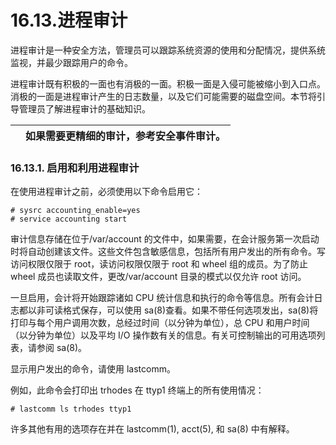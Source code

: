 # 16.13.进程审计

进程审计是一种安全方法，管理员可以跟踪系统资源的使用和分配情况，提供系统监视，并最少跟踪用户的命令。

进程审计既有积极的一面也有消极的一面。积极一面是入侵可能被缩小到入口点。消极的一面是进程审计产生的日志数量，以及它们可能需要的磁盘空间。本节将引导管理员了解进程审计的基础知识。

|  | 如果需要更精细的审计，参考安全事件审计。|
| -- | ------------------------------------------ |

### 16.13.1. 启用和利用进程审计

在使用进程审计之前，必须使用以下命令启用它：

```
# sysrc accounting_enable=yes
# service accounting start
```

审计信息存储在位于/var/account 的文件中，如果需要，在会计服务第一次启动时将自动创建该文件。这些文件包含敏感信息，包括所有用户发出的所有命令。写访问权限仅限于 root，读访问权限仅限于 root 和 wheel 组的成员。为了防止 wheel 成员也读取文件，更改/var/account 目录的模式以仅允许 root 访问。

一旦启用，会计将开始跟踪诸如 CPU 统计信息和执行的命令等信息。所有会计日志都以非可读格式保存，可以使用 sa(8)查看。如果不带任何选项发出，sa(8)将打印与每个用户调用次数，总经过时间（以分钟为单位），总 CPU 和用户时间（以分钟为单位）以及平均 I/O 操作数有关的信息。有关可控制输出的可用选项列表，请参阅 sa(8)。

显示用户发出的命令，请使用 lastcomm。

例如，此命令会打印出 trhodes 在 ttyp1 终端上的所有使用情况：

```
# lastcomm ls trhodes ttyp1
```

许多其他有用的选项存在并在 lastcomm(1), acct(5), 和 sa(8) 中有解释。
